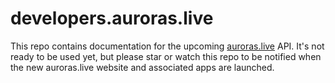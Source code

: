 # developers.auroras.live

This repo contains documentation for the upcoming [auroras.live](https://auroras.live) API. It's not ready to be used yet, but please star or watch this repo to be notified when the new auroras.live website and associated apps are launched.
